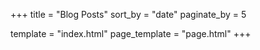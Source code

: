 +++
title = "Blog Posts"
sort_by = "date"
paginate_by = 5

template = "index.html"
page_template = "page.html"
+++
